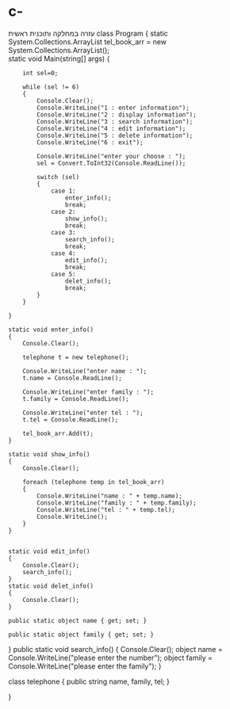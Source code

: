# c-
עזרה במחלקה ותוכנית ראשית
 class Program
{
    static System.Collections.ArrayList tel_book_arr = new System.Collections.ArrayList();  
    static void Main(string[] args)
    {

        int sel=0;

        while (sel != 6)
        {
            Console.Clear(); 
            Console.WriteLine("1 : enter information");
            Console.WriteLine("2 : display information");
            Console.WriteLine("3 : search information");
            Console.WriteLine("4 : edit information");
            Console.WriteLine("5 : delete information");
            Console.WriteLine("6 : exit");

            Console.WriteLine("enter your choose : ");
            sel = Convert.ToInt32(Console.ReadLine());

            switch (sel)
            {
                case 1:
                    enter_info(); 
                    break;
                case 2:
                    show_info(); 
                    break;
                case 3:
                    search_info();
                    break;
                case 4:
                    edit_info();
                    break;
                case 5:
                    delet_info();
                    break;
            }
        }

    }

    static void enter_info()
    {
        Console.Clear();

        telephone t = new telephone();

        Console.WriteLine("enter name : ");
        t.name = Console.ReadLine();

        Console.WriteLine("enter family : ");
        t.family = Console.ReadLine();

        Console.WriteLine("enter tel : ");
        t.tel = Console.ReadLine();

        tel_book_arr.Add(t); 
    }

    static void show_info()
    {
        Console.Clear();

        foreach (telephone temp in tel_book_arr)
        {
            Console.WriteLine("name : " + temp.name);
            Console.WriteLine("family : " + temp.family);
            Console.WriteLine("tel : " + temp.tel);
            Console.WriteLine(); 
        }
    }

   
    static void edit_info()
    {
        Console.Clear();
        search_info();
    }
    static void delet_info()
    {
        Console.Clear();
    }

    public static object name { get; set; }

    public static object family { get; set; }
}
    public static void search_info()
    {
        Console.Clear();
        object name = Console.WriteLine("please enter the number");
        object family = Console.WriteLine("please enter the family");
    }

class telephone
{
    public string name, family, tel;
}

}
